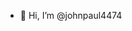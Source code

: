 - 👋 Hi, I’m @johnpaul4474

<!---
johnpaul4474/johnpaul4474 is a ✨ special ✨ repository because its `README.md` (this file) appears on your GitHub profile.
You can click the Preview link to take a look at your changes.
--->
